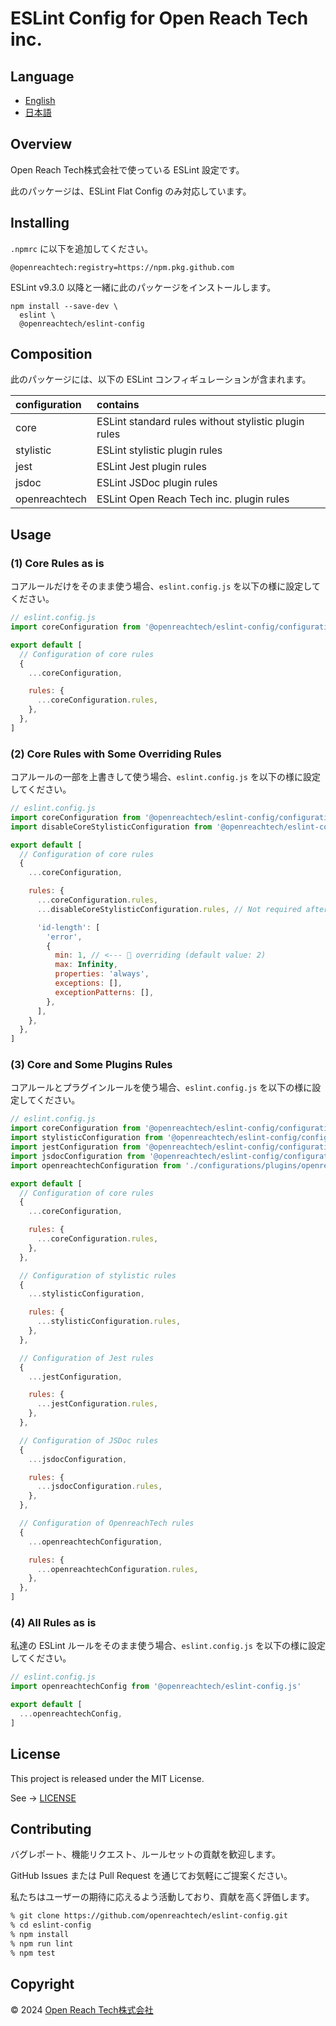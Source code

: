 # ESLint Config for Open Reach Tech inc.

## Language

* [English](./README.md)
* [日本語](./README.ja.md)

## Overview

Open Reach Tech株式会社で使っている ESLint 設定です。

此のパッケージは、ESLint Flat Config のみ対応しています。

## Installing

`.npmrc` に以下を追加してください。

```
@openreachtech:registry=https://npm.pkg.github.com
```

ESLint v9.3.0 以降と一緒に此のパッケージをインストールします。

```
npm install --save-dev \
  eslint \
  @openreachtech/eslint-config
```

## Composition

此のパッケージには、以下の ESLint コンフィギュレーションが含まれます。

| configuration | contains |
| :-- | :-- |
| core | ESLint standard rules without stylistic plugin rules |
| stylistic | ESLint stylistic plugin rules |
| jest | ESLint Jest plugin rules |
| jsdoc | ESLint JSDoc plugin rules |
| openreachtech | ESLint Open Reach Tech inc. plugin rules |

##  Usage

### (1) Core Rules as is

コアルールだけをそのまま使う場合、`eslint.config.js` を以下の様に設定してください。

```js
// eslint.config.js
import coreConfiguration from '@openreachtech/eslint-config/configurations/core.js'

export default [
  // Configuration of core rules
  {
    ...coreConfiguration,

    rules: {
      ...coreConfiguration.rules,
    },
  },
]
```

### (2) Core Rules with Some Overriding Rules

コアルールの一部を上書きして使う場合、`eslint.config.js` を以下の様に設定してください。


```js
// eslint.config.js
import coreConfiguration from '@openreachtech/eslint-config/configurations/core.js'
import disableCoreStylisticConfiguration from '@openreachtech/eslint-config/configurations/disableCoreStylistic.js'

export default [
  // Configuration of core rules
  {
    ...coreConfiguration,

    rules: {
      ...coreConfiguration.rules,
      ...disableCoreStylisticConfiguration.rules, // Not required after v10.

      'id-length': [
        'error',
        {
          min: 1, // <--- 👀 overriding (default value: 2)
          max: Infinity,
          properties: 'always',
          exceptions: [],
          exceptionPatterns: [],
        },
      ],
    },
  },
]
```

### (3) Core and Some Plugins Rules

コアルールとプラグインルールを使う場合、`eslint.config.js` を以下の様に設定してください。

```js
// eslint.config.js
import coreConfiguration from '@openreachtech/eslint-config/configurations/core.js'
import stylisticConfiguration from '@openreachtech/eslint-config/configurations/plugins/stylistic.js'
import jestConfiguration from '@openreachtech/eslint-config/configurations/plugins/jest.js'
import jsdocConfiguration from '@openreachtech/eslint-config/configurations/plugins/jsdoc.js'
import openreachtechConfiguration from './configurations/plugins/openreachtech.js'

export default [
  // Configuration of core rules
  {
    ...coreConfiguration,

    rules: {
      ...coreConfiguration.rules,
    },
  },

  // Configuration of stylistic rules
  {
    ...stylisticConfiguration,

    rules: {
      ...stylisticConfiguration.rules,
    },
  },

  // Configuration of Jest rules
  {
    ...jestConfiguration,

    rules: {
      ...jestConfiguration.rules,
    },
  },

  // Configuration of JSDoc rules
  {
    ...jsdocConfiguration,

    rules: {
      ...jsdocConfiguration.rules,
    },
  },

  // Configuration of OpenreachTech rules
  {
    ...openreachtechConfiguration,

    rules: {
      ...openreachtechConfiguration.rules,
    },
  },
]
```

### (4) All Rules as is

私達の ESLint ルールをそのまま使う場合、`eslint.config.js` を以下の様に設定してください。

```js
// eslint.config.js
import openreachtechConfig from '@openreachtech/eslint-config.js'

export default [
  ...openreachtechConfig,
]
```

## License

This project is released under the MIT License.

See → [LICENSE](./LICENSE)

## Contributing

バグレポート、機能リクエスト、ルールセットの貢献を歓迎します。

GitHub Issues または Pull Request を通じてお気軽にご提案ください。

私たちはユーザーの期待に応えるよう活動しており、貢献を高く評価します。

```sh
% git clone https://github.com/openreachtech/eslint-config.git
% cd eslint-config
% npm install
% npm run lint
% npm test
```

## Copyright

© 2024 [Open Reach Tech株式会社](https://openreach.tech)
